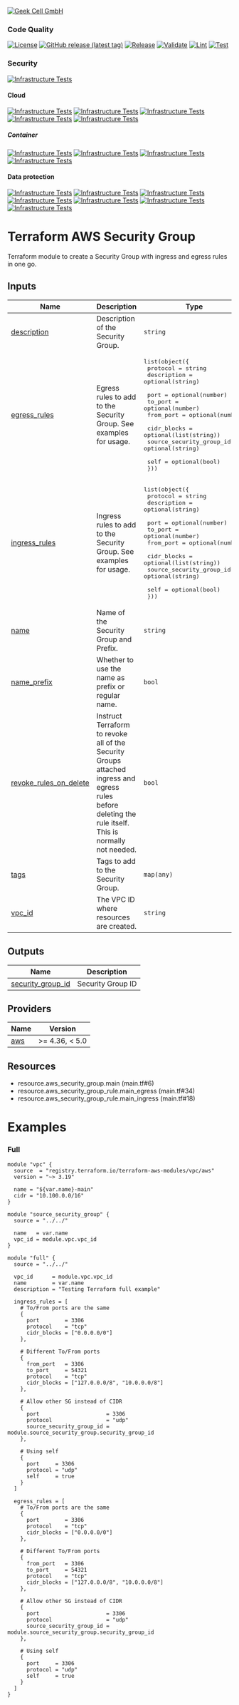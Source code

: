 <!-- BEGIN_TF_DOCS -->
[![Geek Cell GmbH](https://raw.githubusercontent.com/geekcell/.github/main/geekcell-github-banner.png)](https://www.geekcell.io/)

### Code Quality
[![License](https://img.shields.io/github/license/geekcell/terraform-aws-security-group)](https://github.com/geekcell/terraform-aws-security-group/blob/master/LICENSE)
[![GitHub release (latest tag)](https://img.shields.io/github/v/release/geekcell/terraform-aws-security-group?logo=github&sort=semver)](https://github.com/geekcell/terraform-aws-security-group/releases)
[![Release](https://github.com/geekcell/terraform-aws-security-group/actions/workflows/release.yaml/badge.svg)](https://github.com/geekcell/terraform-aws-security-group/actions/workflows/release.yaml)
[![Validate](https://github.com/geekcell/terraform-aws-security-group/actions/workflows/validate.yaml/badge.svg)](https://github.com/geekcell/terraform-aws-security-group/actions/workflows/validate.yaml)
[![Lint](https://github.com/geekcell/terraform-aws-security-group/actions/workflows/linter.yaml/badge.svg)](https://github.com/geekcell/terraform-aws-security-group/actions/workflows/linter.yaml)
[![Test](https://github.com/geekcell/terraform-aws-security-group/actions/workflows/test.yaml/badge.svg)](https://github.com/geekcell/terraform-aws-security-group/actions/workflows/test.yaml)

### Security
[![Infrastructure Tests](https://www.bridgecrew.cloud/badges/github/geekcell/terraform-aws-security-group/general)](https://www.bridgecrew.cloud/link/badge?vcs=github&fullRepo=geekcell%2Fterraform-aws-security-group&benchmark=INFRASTRUCTURE+SECURITY)

#### Cloud
[![Infrastructure Tests](https://www.bridgecrew.cloud/badges/github/geekcell/terraform-aws-security-group/cis_aws)](https://www.bridgecrew.cloud/link/badge?vcs=github&fullRepo=geekcell%2Fterraform-aws-security-group&benchmark=CIS+AWS+V1.2)
[![Infrastructure Tests](https://www.bridgecrew.cloud/badges/github/geekcell/terraform-aws-security-group/cis_aws_13)](https://www.bridgecrew.cloud/link/badge?vcs=github&fullRepo=geekcell%2Fterraform-aws-security-group&benchmark=CIS+AWS+V1.3)
[![Infrastructure Tests](https://www.bridgecrew.cloud/badges/github/geekcell/terraform-aws-security-group/cis_azure)](https://www.bridgecrew.cloud/link/badge?vcs=github&fullRepo=geekcell%2Fterraform-aws-security-group&benchmark=CIS+AZURE+V1.1)
[![Infrastructure Tests](https://www.bridgecrew.cloud/badges/github/geekcell/terraform-aws-security-group/cis_azure_13)](https://www.bridgecrew.cloud/link/badge?vcs=github&fullRepo=geekcell%2Fterraform-aws-security-group&benchmark=CIS+AZURE+V1.3)
[![Infrastructure Tests](https://www.bridgecrew.cloud/badges/github/geekcell/terraform-aws-security-group/cis_gcp)](https://www.bridgecrew.cloud/link/badge?vcs=github&fullRepo=geekcell%2Fterraform-aws-security-group&benchmark=CIS+GCP+V1.1)

##### Container
[![Infrastructure Tests](https://www.bridgecrew.cloud/badges/github/geekcell/terraform-aws-security-group/cis_kubernetes_16)](https://www.bridgecrew.cloud/link/badge?vcs=github&fullRepo=geekcell%2Fterraform-aws-security-group&benchmark=CIS+KUBERNETES+V1.6)
[![Infrastructure Tests](https://www.bridgecrew.cloud/badges/github/geekcell/terraform-aws-security-group/cis_eks_11)](https://www.bridgecrew.cloud/link/badge?vcs=github&fullRepo=geekcell%2Fterraform-aws-security-group&benchmark=CIS+EKS+V1.1)
[![Infrastructure Tests](https://www.bridgecrew.cloud/badges/github/geekcell/terraform-aws-security-group/cis_gke_11)](https://www.bridgecrew.cloud/link/badge?vcs=github&fullRepo=geekcell%2Fterraform-aws-security-group&benchmark=CIS+GKE+V1.1)
[![Infrastructure Tests](https://www.bridgecrew.cloud/badges/github/geekcell/terraform-aws-security-group/cis_kubernetes)](https://www.bridgecrew.cloud/link/badge?vcs=github&fullRepo=geekcell%2Fterraform-aws-security-group&benchmark=CIS+KUBERNETES+V1.5)

#### Data protection
[![Infrastructure Tests](https://www.bridgecrew.cloud/badges/github/geekcell/terraform-aws-security-group/soc2)](https://www.bridgecrew.cloud/link/badge?vcs=github&fullRepo=geekcell%2Fterraform-aws-security-group&benchmark=SOC2)
[![Infrastructure Tests](https://www.bridgecrew.cloud/badges/github/geekcell/terraform-aws-security-group/pci)](https://www.bridgecrew.cloud/link/badge?vcs=github&fullRepo=geekcell%2Fterraform-aws-security-group&benchmark=PCI-DSS+V3.2)
[![Infrastructure Tests](https://www.bridgecrew.cloud/badges/github/geekcell/terraform-aws-security-group/pci_dss_v321)](https://www.bridgecrew.cloud/link/badge?vcs=github&fullRepo=geekcell%2Fterraform-aws-security-group&benchmark=PCI-DSS+V3.2.1)
[![Infrastructure Tests](https://www.bridgecrew.cloud/badges/github/geekcell/terraform-aws-security-group/iso)](https://www.bridgecrew.cloud/link/badge?vcs=github&fullRepo=geekcell%2Fterraform-aws-security-group&benchmark=ISO27001)
[![Infrastructure Tests](https://www.bridgecrew.cloud/badges/github/geekcell/terraform-aws-security-group/nist)](https://www.bridgecrew.cloud/link/badge?vcs=github&fullRepo=geekcell%2Fterraform-aws-security-group&benchmark=NIST-800-53)
[![Infrastructure Tests](https://www.bridgecrew.cloud/badges/github/geekcell/terraform-aws-security-group/hipaa)](https://www.bridgecrew.cloud/link/badge?vcs=github&fullRepo=geekcell%2Fterraform-aws-security-group&benchmark=HIPAA)
[![Infrastructure Tests](https://www.bridgecrew.cloud/badges/github/geekcell/terraform-aws-security-group/fedramp_moderate)](https://www.bridgecrew.cloud/link/badge?vcs=github&fullRepo=geekcell%2Fterraform-aws-security-group&benchmark=FEDRAMP+%28MODERATE%29)

# Terraform AWS Security Group

Terraform module to create a Security Group with ingress and egress rules in one go.

## Inputs

| Name | Description | Type | Default | Required |
|------|-------------|------|---------|:--------:|
| <a name="input_description"></a> [description](#input\_description) | Description of the Security Group. | `string` | `null` | no |
| <a name="input_egress_rules"></a> [egress\_rules](#input\_egress\_rules) | Egress rules to add to the Security Group. See examples for usage. | <pre>list(object({<br>    protocol    = string<br>    description = optional(string)<br><br>    port      = optional(number)<br>    to_port   = optional(number)<br>    from_port = optional(number)<br><br>    cidr_blocks              = optional(list(string))<br>    source_security_group_id = optional(string)<br><br>    self = optional(bool)<br>  }))</pre> | `[]` | no |
| <a name="input_ingress_rules"></a> [ingress\_rules](#input\_ingress\_rules) | Ingress rules to add to the Security Group. See examples for usage. | <pre>list(object({<br>    protocol    = string<br>    description = optional(string)<br><br>    port      = optional(number)<br>    to_port   = optional(number)<br>    from_port = optional(number)<br><br>    cidr_blocks              = optional(list(string))<br>    source_security_group_id = optional(string)<br><br>    self = optional(bool)<br>  }))</pre> | `[]` | no |
| <a name="input_name"></a> [name](#input\_name) | Name of the Security Group and Prefix. | `string` | n/a | yes |
| <a name="input_name_prefix"></a> [name\_prefix](#input\_name\_prefix) | Whether to use the name as prefix or regular name. | `bool` | `true` | no |
| <a name="input_revoke_rules_on_delete"></a> [revoke\_rules\_on\_delete](#input\_revoke\_rules\_on\_delete) | Instruct Terraform to revoke all of the Security Groups attached ingress and egress rules before deleting the rule itself. This is normally not needed. | `bool` | `false` | no |
| <a name="input_tags"></a> [tags](#input\_tags) | Tags to add to the Security Group. | `map(any)` | `{}` | no |
| <a name="input_vpc_id"></a> [vpc\_id](#input\_vpc\_id) | The VPC ID where resources are created. | `string` | n/a | yes |

## Outputs

| Name | Description |
|------|-------------|
| <a name="output_security_group_id"></a> [security\_group\_id](#output\_security\_group\_id) | Security Group ID |

## Providers

| Name | Version |
|------|---------|
| <a name="provider_aws"></a> [aws](#provider\_aws) | >= 4.36, < 5.0 |

## Resources

- resource.aws_security_group.main (main.tf#6)
- resource.aws_security_group_rule.main_egress (main.tf#34)
- resource.aws_security_group_rule.main_ingress (main.tf#18)

# Examples
### Full
```hcl
module "vpc" {
  source  = "registry.terraform.io/terraform-aws-modules/vpc/aws"
  version = "~> 3.19"

  name = "${var.name}-main"
  cidr = "10.100.0.0/16"
}

module "source_security_group" {
  source = "../../"

  name   = var.name
  vpc_id = module.vpc.vpc_id
}

module "full" {
  source = "../../"

  vpc_id      = module.vpc.vpc_id
  name        = var.name
  description = "Testing Terraform full example"

  ingress_rules = [
    # To/From ports are the same
    {
      port        = 3306
      protocol    = "tcp"
      cidr_blocks = ["0.0.0.0/0"]
    },

    # Different To/From ports
    {
      from_port   = 3306
      to_port     = 54321
      protocol    = "tcp"
      cidr_blocks = ["127.0.0.0/8", "10.0.0.0/8"]
    },

    # Allow other SG instead of CIDR
    {
      port                     = 3306
      protocol                 = "udp"
      source_security_group_id = module.source_security_group.security_group_id
    },

    # Using self
    {
      port     = 3306
      protocol = "udp"
      self     = true
    }
  ]

  egress_rules = [
    # To/From ports are the same
    {
      port        = 3306
      protocol    = "tcp"
      cidr_blocks = ["0.0.0.0/0"]
    },

    # Different To/From ports
    {
      from_port   = 3306
      to_port     = 54321
      protocol    = "tcp"
      cidr_blocks = ["127.0.0.0/8", "10.0.0.0/8"]
    },

    # Allow other SG instead of CIDR
    {
      port                     = 3306
      protocol                 = "udp"
      source_security_group_id = module.source_security_group.security_group_id
    },

    # Using self
    {
      port     = 3306
      protocol = "udp"
      self     = true
    }
  ]
}
```
<!-- END_TF_DOCS -->
